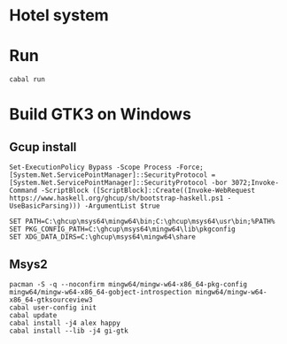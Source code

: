 # Hotel system

# Run
`cabal run`


# Build GTK3 on Windows
## Gcup install
`Set-ExecutionPolicy Bypass -Scope Process -Force;[System.Net.ServicePointManager]::SecurityProtocol = [System.Net.ServicePointManager]::SecurityProtocol -bor 3072;Invoke-Command -ScriptBlock ([ScriptBlock]::Create((Invoke-WebRequest https://www.haskell.org/ghcup/sh/bootstrap-haskell.ps1 -UseBasicParsing))) -ArgumentList $true` <br/>

`SET PATH=C:\ghcup\msys64\mingw64\bin;C:\ghcup\msys64\usr\bin;%PATH%` <br/>
`SET PKG_CONFIG_PATH=C:\ghcup\msys64\mingw64\lib\pkgconfig` <br/>
`SET XDG_DATA_DIRS=C:\ghcup\msys64\mingw64\share` <br/>

## Msys2
`pacman -S -q --noconfirm mingw64/mingw-w64-x86_64-pkg-config mingw64/mingw-w64-x86_64-gobject-introspection mingw64/mingw-w64-x86_64-gtksourceview3` <br/>
`cabal user-config init` <br/>
`cabal update` <br/>
`cabal install -j4 alex happy` <br/>
`cabal install --lib -j4 gi-gtk` <br/>
